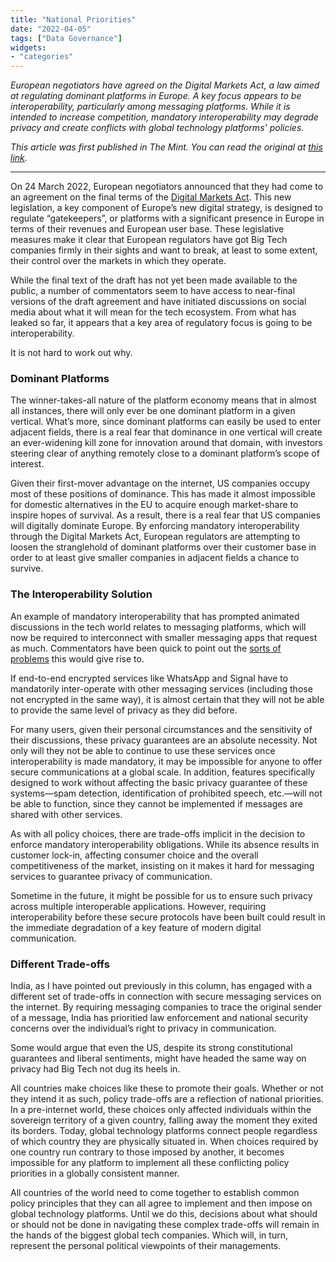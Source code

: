 ```yaml
---
title: "National Priorities"
date: "2022-04-05"
tags: ["Data Governance"]
widgets: 
- "categories"
---
```


*European negotiators have agreed on the Digital Markets Act, a law aimed at regulating dominant platforms in Europe. A key focus appears to be interoperability, particularly among messaging platforms. While it is intended to increase competition, mandatory interoperability may degrade privacy and create conflicts with global technology platforms' policies.*
<!--more-->

*This article was first published in The Mint. You can read the original at [this link](https://www.livemint.com/opinion/columns/let-global-principles-guide-messaging-interoperability-11649177298227.html).*

---

On 24 March 2022, European negotiators announced that they had come to an agreement on the final terms of the [Digital Markets Act](https://ec.europa.eu/info/strategy/priorities-2019-2024/europe-fit-digital-age/digital-markets-act-ensuring-fair-and-open-digital-markets_en). This new legislation, a key component of Europe’s new digital strategy, is designed to regulate “gatekeepers”, or platforms with a significant presence in Europe in terms of their revenues and European user base. These legislative measures make it clear that European regulators have got Big Tech companies firmly in their sights and want to break, at least to some extent, their control over the markets in which they operate.

While the final text of the draft has not yet been made available to the public, a number of commentators seem to have access to near-final versions of the draft agreement and have initiated discussions on social media about what it will mean for the tech ecosystem. From what has leaked so far, it appears that a key area of regulatory focus is going to be interoperability.

It is not hard to work out why.

### Dominant Platforms

The winner-takes-all nature of the platform economy means that in almost all instances, there will only ever be one dominant platform in a given vertical. What’s more, since dominant platforms can easily be used to enter adjacent fields, there is a real fear that dominance in one vertical will create an ever-widening kill zone for innovation around that domain, with investors steering clear of anything remotely close to a dominant platform’s scope of interest.

Given their first-mover advantage on the internet, US companies occupy most of these positions of dominance. This has made it almost impossible for domestic alternatives in the EU to acquire enough market-share to inspire hopes of survival. As a result, there is a real fear that US companies will digitally dominate Europe. By enforcing mandatory interoperability through the Digital Markets Act, European regulators are attempting to loosen the stranglehold of dominant platforms over their customer base in order to at least give smaller companies in adjacent fields a chance to survive.

### The Interoperability Solution

An example of mandatory interoperability that has prompted animated discussions in the tech world relates to messaging platforms, which will now be required to interconnect with smaller messaging apps that request as much. Commentators have been quick to point out the [sorts of problems](https://stratechery.com/2022/the-digital-markets-act-the-dma-and-advertising-messaging-interoperability/) this would give rise to.

If end-to-end encrypted services like WhatsApp and Signal have to mandatorily inter-operate with other messaging services (including those not encrypted in the same way), it is almost certain that they will not be able to provide the same level of privacy as they did before.

For many users, given their personal circumstances and the sensitivity of their discussions, these privacy guarantees are an absolute necessity. Not only will they not be able to continue to use these services once interoperability is made mandatory, it may be impossible for anyone to offer secure communications at a global scale. In addition, features specifically designed to work without affecting the basic privacy guarantee of these systems—spam detection, identification of prohibited speech, etc.—will not be able to function, since they cannot be implemented if messages are shared with other services.

As with all policy choices, there are trade-offs implicit in the decision to enforce mandatory interoperability obligations. While its absence results in customer lock-in, affecting consumer choice and the overall competitiveness of the market, insisting on it makes it hard for messaging services to guarantee privacy of communication.

Sometime in the future, it might be possible for us to ensure such privacy across multiple interoperable applications. However, requiring interoperability before these secure protocols have been built could result in the immediate degradation of a key feature of modern digital communication.

### Different Trade-offs

India, as I have pointed out previously in this column, has engaged with a different set of trade-offs in connection with secure messaging services on the internet. By requiring messaging companies to trace the original sender of a message, India has prioritied law enforcement and national security concerns over the individual’s right to privacy in communication.

Some would argue that even the US, despite its strong constitutional guarantees and liberal sentiments, might have headed the same way on privacy had Big Tech not dug its heels in.

All countries make choices like these to promote their goals. Whether or not they intend it as such, policy trade-offs are a reflection of national priorities. In a pre-internet world, these choices only affected individuals within the sovereign territory of a given country, falling away the moment they exited its borders. Today, global technology platforms connect people regardless of which country they are physically situated in. When choices required by one country run contrary to those imposed by another, it becomes impossible for any platform to implement all these conflicting policy priorities in a globally consistent manner.

All countries of the world need to come together to establish common policy principles that they can all agree to implement and then impose on global technology platforms. Until we do this, decisions about what should or should not be done in navigating these complex trade-offs will remain in the hands of the biggest global tech companies. Which will, in turn, represent the personal political viewpoints of their managements.

